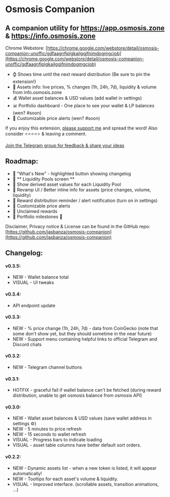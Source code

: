 # Osmosis Companion

## A companion utility for https://app.osmosis.zone & https://info.osmosis.zone

Chrome Webstore: [https://chrome.google.com/webstore/detail/osmosis-companion-unoffic/gdfaagnfjplgkajlggjfnimdogmgcjob](https://chrome.google.com/webstore/detail/osmosis-companion-unoffic/gdfaagnfjplgkajlggjfnimdogmgcjob)

- ⌚ Shows time until the next reward distribution (Be sure to pin the extension!)
- 🧪 Assets info: live prices, % changes (1h, 24h, 7d), liquidity & volume from info.osmosis.zone
- 💰 Wallet asset balances & USD values (add wallet in settings)
- 📊 Portfolio dashboard - One place to see your wallet & LP balances (wen? #soon)
- 🔔 Customizable price alerts (wen? #soon)

If you enjoy this extension, [please support me](https://app.starname.me/profile/jason) and spread the word!
Also consider ⭐⭐⭐⭐⭐ & leaving a comment.

[Join the Telegram group for feedback & share your ideas](https://t.me/OsmosisCompanionChat)

## Roadmap:

- 📌 "What's New" - highlighted button showing changelog
- 📌 ** Liquidity Pools screen **
- 📌 Show derived asset values for each Liquidity Pool
- 📌 Revamp UI / Better inline info for assets (price changes, volume, liquidity)
- 📌 Reward distribution reminder / alert notification (turn on in settings)
- 📌 Customizable price alerts
- 📌 Unclaimed rewards
- 📌 Portfolio milestones 🎉

Disclaimer, Privacy notice & License can be found in the GitHub repo:
[https://github.com/jasbanza/osmosis-companion](https://github.com/jasbanza/osmosis-companion)


## Changelog:

#### v0.3.5:
- NEW - Wallet balance total
- VISUAL - UI tweaks

#### v0.3.4:
- API endpoint update

#### v0.3.3:
- NEW - % price change (1h, 24h, 7d) - data from CoinGecko
(note that some don't show yet, but they should sometime in the near future)
- NEW - Support menu containing helpful links to official Telegram and Discord chats

#### v0.3.2:
- NEW - Telegram channel buttons

#### v0.3.1:
- HOTFIX - graceful fail if wallet balance can't be fetched (during reward distribution, unable to get osmosis balance from osmosis API)

#### v0.3.0:
- NEW - Wallet asset balances & USD values (save wallet address in settings ⚙)
- NEW - 5 minutes to price refresh
- NEW - 15 seconds to wallet refresh
- VISUAL - Progress bars to indicate loading
- VISUAL - asset table columns have better default sort orders.

#### v0.2.2:
- NEW - Dynamic assets list - when a new token is listed, it will appear automatically!
- NEW - Tooltips for each asset's volume & liquidity.
- VISUAL - Improved interface. (scrollable assets, transition animations, ...)
